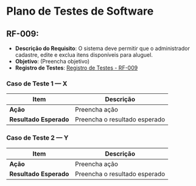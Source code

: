 # Plano de Testes de Software

## RF-009:
* **Descrição do Requisito**: O sistema deve permitir que o administrador cadastre, edite e exclua itens disponíveis para aluguel.
* **Objetivo**: (Preencha objetivo)
* **Registro de Testes**: [Registro de Testes - RF-009](../../Registros%20de%20Teste/RF-009/README.md)

###  Caso de Teste 1 — X
| Item | Descrição |
|------|------------|
| **Ação** | Preencha ação |
| **Resultado Esperado** | Preencha o resultado esperado |

###  Caso de Teste 2 — Y
| Item | Descrição |
|------|------------|
| **Ação** | Preencha ação |
| **Resultado Esperado** | Preencha o resultado esperado |